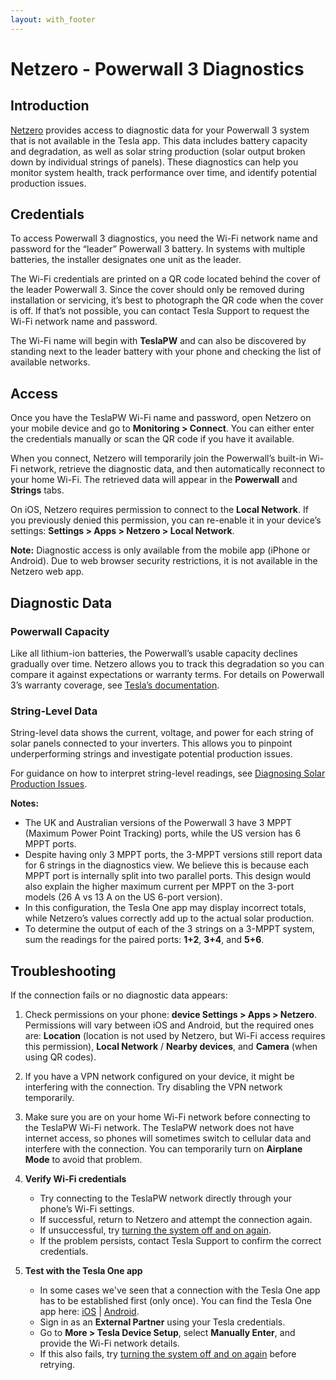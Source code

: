 ```yaml
---
layout: with_footer
---
```


# Netzero - Powerwall 3 Diagnostics

## Introduction

[Netzero](https://www.netzero.energy) provides access to diagnostic data for your Powerwall 3 system that is not available in the Tesla app. This data includes battery capacity and degradation, as well as solar string production (solar output broken down by individual strings of panels). These diagnostics can help you monitor system health, track performance over time, and identify potential production issues.

## Credentials

To access Powerwall 3 diagnostics, you need the Wi-Fi network name and password for the “leader” Powerwall 3 battery. In systems with multiple batteries, the installer designates one unit as the leader.

The Wi-Fi credentials are printed on a QR code located behind the cover of the leader Powerwall 3. Since the cover should only be removed during installation or servicing, it’s best to photograph the QR code when the cover is off. If that’s not possible, you can contact Tesla Support to request the Wi-Fi network name and password.

The Wi-Fi name will begin with **TeslaPW** and can also be discovered by standing next to the leader battery with your phone and checking the list of available networks.

## Access

Once you have the TeslaPW Wi-Fi name and password, open Netzero on your mobile device and go to **Monitoring > Connect**. You can either enter the credentials manually or scan the QR code if you have it available.

When you connect, Netzero will temporarily join the Powerwall’s built-in Wi-Fi network, retrieve the diagnostic data, and then automatically reconnect to your home Wi-Fi. The retrieved data will appear in the **Powerwall** and **Strings** tabs.

On iOS, Netzero requires permission to connect to the **Local Network**. If you previously denied this permission, you can re-enable it in your device’s settings: **Settings > Apps > Netzero > Local Network**.

**Note:** Diagnostic access is only available from the mobile app (iPhone or Android). Due to web browser security restrictions, it is not available in the Netzero web app.

## Diagnostic Data

### Powerwall Capacity

Like all lithium-ion batteries, the Powerwall’s usable capacity declines gradually over time. Netzero allows you to track this degradation so you can compare it against expectations or warranty terms. For details on Powerwall 3’s warranty coverage, see [Tesla’s documentation](https://www.tesla.com/support/energy/powerwall/documents/documents).

### String-Level Data

String-level data shows the current, voltage, and power for each string of solar panels connected to your inverters. This allows you to pinpoint underperforming strings and investigate potential production issues.

For guidance on how to interpret string-level readings, see [Diagnosing Solar Production Issues](https://www.netzero.energy/docs/diagnostics/solar_production).

**Notes:**

- The UK and Australian versions of the Powerwall 3 have 3 MPPT (Maximum Power Point Tracking) ports, while the US version has 6 MPPT ports.
- Despite having only 3 MPPT ports, the 3-MPPT versions still report data for 6 strings in the diagnostics view. We believe this is because each MPPT port is internally split into two parallel ports. This design would also explain the higher maximum current per MPPT on the 3-port models (26 A vs 13 A on the US 6-port version).
- In this configuration, the Tesla One app may display incorrect totals, while Netzero’s values correctly add up to the actual solar production.
- To determine the output of each of the 3 strings on a 3-MPPT system, sum the readings for the paired ports: **1+2**, **3+4**, and **5+6**.

## Troubleshooting

If the connection fails or no diagnostic data appears:

1. Check permissions on your phone: **device Settings > Apps > Netzero**. Permissions will vary between
   iOS and Android, but the required ones are: **Location** (location is not used by Netzero, but
   Wi-Fi access requires this permission), **Local Network** / **Nearby devices**, and **Camera** (when using QR codes).

2. If you have a VPN network configured on your device, it might be interfering with the connection. Try disabling the VPN network temporarily.

3. Make sure you are on your home Wi-Fi network before connecting to the TeslaPW Wi-Fi network.
   The TeslaPW network does not have internet access, so phones will sometimes switch to cellular data
   and interfere with the connection. You can temporarily turn on **Airplane Mode** to avoid that problem.

4. **Verify Wi-Fi credentials**
   - Try connecting to the TeslaPW network directly through your phone’s Wi-Fi settings.
   - If successful, return to Netzero and attempt the connection again.
   - If unsuccessful, try [turning the system off and on again](https://energylibrary.tesla.com/docs/Public/EnergyStorage/Powerwall/3/OwnerManual/en-us/GUID-D239D3CE-AED7-41EA-88C0-13566FDF966C.html).
   - If the problem persists, contact Tesla Support to confirm the correct credentials.

5. **Test with the Tesla One app**
   - In some cases we've seen that a connection with the Tesla One app has to be established first (only once). You can find the Tesla One app here:
       [iOS](https://apps.apple.com/us/app/tesla-one/id1625770308) | [Android](https://play.google.com/store/apps/details?id=com.tesla.teslapros).
   - Sign in as an **External Partner** using your Tesla credentials.
   - Go to **More > Tesla Device Setup**, select **Manually Enter**, and provide the Wi-Fi network details.
   - If this also fails, try [turning the system off and on again](https://energylibrary.tesla.com/docs/Public/EnergyStorage/Powerwall/3/OwnerManual/en-us/GUID-D239D3CE-AED7-41EA-88C0-13566FDF966C.html) before retrying.
